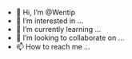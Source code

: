 - 👋 Hi, I’m @Wentip
- 👀 I’m interested in ...
- 🌱 I’m currently learning ...
- 💞️ I’m looking to collaborate on ...
- 📫 How to reach me ...

<!---
Wentip/Wentip is a ✨ special ✨ repository because its `README.md` (this file) appears on your GitHub profile.
You can click the Preview link to take a look at your changes.
--->
